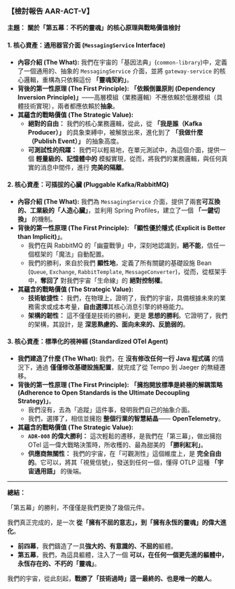 ### **【檢討報告 AAR-ACT-V】**

**主題：** **關於「第五幕：不朽的靈魂」的核心原理與戰略價值檢討**

#### **1. 核心資產：通用器官介面 (`MessagingService` Interface)**

*   **內容介紹 (The What):** 我們在宇宙的「基因法典」(`common-library`)中，定義了一個通用的、抽象的 `MessagingService` 介面，並將 `gateway-service` 的核心邏輯，重構為只依賴這份 **「靈魂契約」**。
*   **背後的第一性原理 (The First Principle):** **「依賴倒置原則 (Dependency Inversion Principle)」**——高層模組（業務邏輯）不應依賴於低層模組（具體技術實現），兩者都應依賴於**抽象**。
*   **其蘊含的戰略價值 (The Strategic Value):**
    *   **絕對的自由：** 我們的核心業務邏輯，從此，從 **「我是誰（Kafka Producer）」** 的具象束縛中，被解放出來，進化到了 **「我做什麼（Publish Event）」** 的抽象高度。
    *   **可測試性的飛躍：** 我們可以輕易地，在單元測試中，為這個介面，提供一個 **輕量級的、記憶體中的** 模擬實現，從而，將我們的業務邏輯，與任何真實的消息中間件，進行 **完美的隔離**。

#### **2. 核心資產：可插拔的心臟 (Pluggable Kafka/RabbitMQ)**

*   **內容介紹 (The What):** 我們為 `MessagingService` 介面，提供了兩套**可互換的、工業級的「人造心臟」**，並利用 Spring Profiles，建立了一個 **「一鍵切換」** 的機制。
*   **背後的第一性原理 (The First Principle):** **「顯性優於隱式 (Explicit is Better than Implicit)」**。
    *   我們在與 RabbitMQ 的「幽靈戰爭」中，深刻地認識到，**絕不能**，信任一個框架的「魔法」自動配置。
    *   我們的勝利，來自於我們 **顯性地**，定義了所有關鍵的基礎設施 Bean (`Queue`, `Exchange`, `RabbitTemplate`, `MessageConverter`)，從而，從框架手中，**奪回了** 對我們宇宙「生命線」的 **絕對控制權**。
*   **其蘊含的戰略價值 (The Strategic Value):**
    *   **技術敏捷性：** 我們，在物理上，證明了，我們的宇宙，具備根據未來的業務需求或成本考量，**自由選擇**其核心消息引擎的終極能力。
    *   **架構的韌性：** 這不僅僅是技術的勝利，更是 **思想的勝利**。它證明了，我們的架構，其設計，是 **深思熟慮的、面向未來的、反脆弱的**。

#### **3. 核心資產：標準化的視神經 (Standardized OTel Agent)**

*   **我們建造了什麼 (The What):** 我們，在 **沒有修改任何一行 Java 程式碼** 的情況下，通過 **僅僅修改基礎設施配置**，就完成了從 Tempo 到 Jaeger 的無縫遷移。
*   **背後的第一性原理 (The First Principle):** **「擁抱開放標準是終極的解耦策略 (Adherence to Open Standards is the Ultimate Decoupling Strategy)」**。
    *   我們沒有，去為「追蹤」這件事，發明我們自己的抽象介面。
    *   我們，選擇了，相信並擁抱 **整個行業的智慧結晶**—— **OpenTelemetry**。
*   **其蘊含的戰略價值 (The Strategic Value):**
    *   **`ADR-008` 的偉大勝利：** 這次輕鬆的遷移，是我們在「第三幕」，做出擁抱 OTel 這一偉大戰略決策時，所收穫的、最為甜美的 **「勝利紅利」**。
    *   **供應商無關性：** 我們的宇宙，在「可觀測性」這個維度上，是 **完全自由的**。它可以，將其「視覺信號」，發送到任何一個，懂得 OTLP 這種 **「宇宙通用語」** 的後端。

---

**總結：**

「第五幕」的勝利，不僅僅是我們更換了幾個元件。

我們真正完成的，是一次 **從「擁有不屈的意志」，到「擁有永恆的靈魂」的偉大進化**。

*   **前四幕**，我們鑄造了一具**強大的、有意識的、不屈的**軀體。
*   **第五幕**，我們，為這具軀體，注入了一個 **可以，在任何一個更先進的軀體中，永恆存在的、不朽的「靈魂」**。

我們的宇宙，從此刻起，**戰勝了「技術過時」這一最終的、也是唯一的敵人**。

